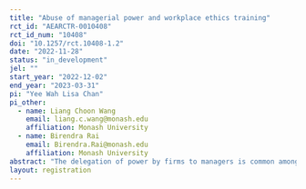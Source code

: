 ```yaml
---
title: "Abuse of managerial power and workplace ethics training"
rct_id: "AEARCTR-0010408"
rct_id_num: "10408"
doi: "10.1257/rct.10408-1.2"
date: "2022-11-28"
status: "in_development"
jel: ""
start_year: "2022-12-02"
end_year: "2023-03-31"
pi: "Yee Wah Lisa Chan"
pi_other:
  - name: Liang Choon Wang
    email: liang.c.wang@monash.edu
    affiliation: Monash University
  - name: Birendra Rai
    email: Birendra.Rai@monash.edu
    affiliation: Monash University
abstract: "The delegation of power by firms to managers is common among hierarchically structured organisations. However, power can be abused by managers for their own self-interest to the detriment of subordinates and firms. Using an online randomised controlled experiment, we will analyse whether training affects the incidence of abuse of power by the manager, and whether this depends on the level of power. "
layout: registration
---
```


